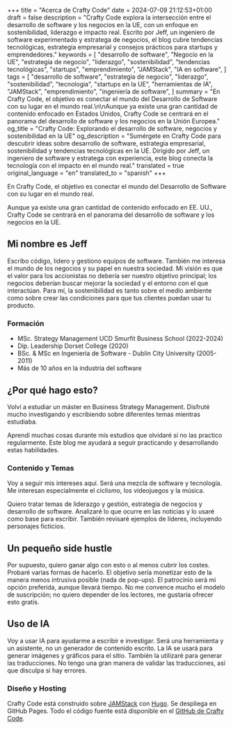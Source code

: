 +++
title = "Acerca de Crafty Code"
date = 2024-07-09 21:12:53+01:00
draft = false
description = "Crafty Code explora la intersección entre el desarrollo de software y los negocios en la UE, con un enfoque en sostenibilidad, liderazgo e impacto real. Escrito por Jeff, un ingeniero de software experimentado y estratega de negocios, el blog cubre tendencias tecnológicas, estrategia empresarial y consejos prácticos para startups y emprendedores."
keywords = [
    "desarrollo de software",
    "Negocio en la UE",
    "estrategia de negocio",
    "liderazgo",
    "sostenibilidad",
    "tendencias tecnológicas",
    "startups",
    "emprendimiento",
    "JAMStack",
    "IA en software",
]
tags = [
    "desarrollo de software",
    "estrategia de negocio",
    "liderazgo",
    "sostenibilidad",
    "tecnología",
    "startups en la UE",
    "herramientas de IA",
    "JAMStack",
    "emprendimiento",
    "ingeniería de software",
]
summary = "En Crafty Code, el objetivo es conectar el mundo del Desarrollo de Software con su lugar en el mundo real.\n\nAunque ya existe una gran cantidad de contenido enfocado en Estados Unidos, Crafty Code se centrará en el panorama del desarrollo de software y los negocios en la Unión Europea."
og_title = "Crafty Code: Explorando el desarrollo de software, negocios y sostenibilidad en la UE"
og_description = "Sumérgete en Crafty Code para descubrir ideas sobre desarrollo de software, estrategia empresarial, sostenibilidad y tendencias tecnológicas en la UE. Dirigido por Jeff, un ingeniero de software y estratega con experiencia, este blog conecta la tecnología con el impacto en el mundo real."
translated = true
original_language = "en"
translated_to = "spanish"
+++

En Crafty Code, el objetivo es conectar el mundo del Desarrollo de Software con su lugar en el mundo real.

Aunque ya existe una gran cantidad de contenido enfocado en EE. UU., Crafty Code se centrará en el panorama del desarrollo de software y los negocios en la UE.

## Mi nombre es Jeff

Escribo código, lidero y gestiono equipos de software. También me interesa el mundo de los negocios y su papel en nuestra sociedad. Mi visión es que el valor para los accionistas no debería ser nuestro objetivo principal; los negocios deberían buscar mejorar la sociedad y el entorno con el que interactúan. Para mí, la sostenibilidad es tanto sobre el medio ambiente como sobre crear las condiciones para que tus clientes puedan usar tu producto.

### Formación

- MSc. Strategy Management UCD Smurfit Business School (2022-2024)
- Dip. Leadership Dorset College (2020)
- BSc. & MSc en Ingeniería de Software - Dublin City University (2005-2011)
- Más de 10 años en la industria del software

## ¿Por qué hago esto?

Volví a estudiar un máster en Business Strategy Management. Disfruté mucho investigando y escribiendo sobre diferentes temas mientras estudiaba.

Aprendí muchas cosas durante mis estudios que olvidaré si no las practico regularmente. Este blog me ayudará a seguir practicando y desarrollando estas habilidades.

### Contenido y Temas

Voy a seguir mis intereses aquí. Será una mezcla de software y tecnología. Me interesan especialmente el ciclismo, los videojuegos y la música.

Quiero tratar temas de liderazgo y gestión, estrategia de negocios y desarrollo de software. Analizaré lo que ocurre en las noticias y lo usaré como base para escribir. También revisaré ejemplos de líderes, incluyendo personajes ficticios.

## Un pequeño side hustle

Por supuesto, quiero ganar algo con esto o al menos cubrir los costes. Probaré varias formas de hacerlo. El objetivo sería monetizar esto de la manera menos intrusiva posible (nada de pop-ups). El patrocinio será mi opción preferida, aunque llevará tiempo. No me convence mucho el modelo de suscripción; no quiero depender de los lectores, me gustaría ofrecer esto gratis.

## Uso de IA

Voy a usar IA para ayudarme a escribir e investigar. Será una herramienta y un asistente, no un generador de contenido escrito. La IA se usará para generar imágenes y gráficos para el sitio. También la utilizaré para generar las traducciones. No tengo una gran manera de validar las traducciones, así que disculpa si hay errores.

### Diseño y Hosting

Crafty Code está construido sobre [JAMStack](https://jamstack.org/) con [Hugo](https://gohugo.io/). Se despliega en GitHub Pages. Todo el código fuente está disponible en el [GitHub de Crafty Code](https://github.com/Crafty-Code).